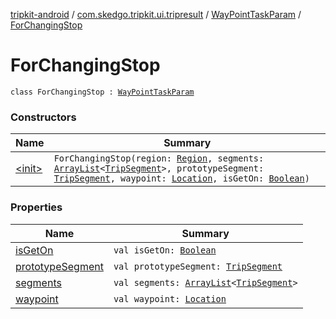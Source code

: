[tripkit-android](../../../index.md) / [com.skedgo.tripkit.ui.tripresult](../../index.md) / [WayPointTaskParam](../index.md) / [ForChangingStop](./index.md)

# ForChangingStop

`class ForChangingStop : `[`WayPointTaskParam`](../index.md)

### Constructors

| Name | Summary |
|---|---|
| [&lt;init&gt;](-init-.md) | `ForChangingStop(region: `[`Region`](../../../com.skedgo.tripkit.common.model/-region/index.md)`, segments: `[`ArrayList`](https://docs.oracle.com/javase/7/docs/api/java/util/ArrayList.html)`<`[`TripSegment`](../../../com.skedgo.tripkit.routing/-trip-segment/index.md)`>, prototypeSegment: `[`TripSegment`](../../../com.skedgo.tripkit.routing/-trip-segment/index.md)`, waypoint: `[`Location`](../../../com.skedgo.tripkit.common.model/-location/index.md)`, isGetOn: `[`Boolean`](https://kotlinlang.org/api/latest/jvm/stdlib/kotlin/-boolean/index.html)`)` |

### Properties

| Name | Summary |
|---|---|
| [isGetOn](is-get-on.md) | `val isGetOn: `[`Boolean`](https://kotlinlang.org/api/latest/jvm/stdlib/kotlin/-boolean/index.html) |
| [prototypeSegment](prototype-segment.md) | `val prototypeSegment: `[`TripSegment`](../../../com.skedgo.tripkit.routing/-trip-segment/index.md) |
| [segments](segments.md) | `val segments: `[`ArrayList`](https://docs.oracle.com/javase/7/docs/api/java/util/ArrayList.html)`<`[`TripSegment`](../../../com.skedgo.tripkit.routing/-trip-segment/index.md)`>` |
| [waypoint](waypoint.md) | `val waypoint: `[`Location`](../../../com.skedgo.tripkit.common.model/-location/index.md) |
